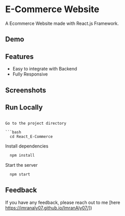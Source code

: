 # E-Commerce Website

A Ecommerce Website made with React.js Framework.


## Demo



## Features

- Easy to integrate with Backend
- Fully Responsive


## Screenshots




## Run Locally




```

Go to the project directory

```bash
  cd React_E-Commerce
```

Install dependencies

```bash
  npm install
```

Start the server

```bash
  npm start
```




## Feedback

If you have any feedback, please reach out to me [here https://imranaly07.github.io/ImranAly07/])


